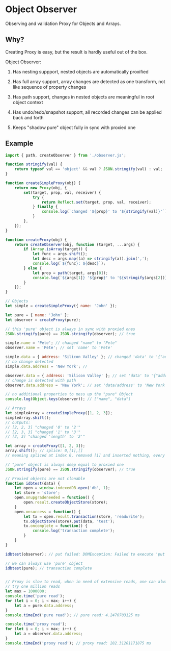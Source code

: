 <div>
	<style>pre {tab-size: 4;}</style>
</div>  


# Object Observer

Observing and validation Proxy for Objects and Arrays.

## Why?

Creating Proxy is easy, but the result is hardly useful out of the box.


Object Observer:

1) Has nesting suppport, nested objects are automatically proxified

2) Has full array support, array changes are detected as one transform, not like sequence of property changes

3) Has path support, changes in nested objects are meaningful in root object context

4) Has undo/redo/snapshot support, all recorded changes can be applied back and forth

5) Keeps "shadow pure" object fully in sync with proxied one


## Example

```js
import { path, createObserver } from './observer.js';

function stringify(val) {
	return typeof val == 'object' && val ? JSON.stringify(val) : val;
}

function createSimpleProxy(obj) {
	return new Proxy(obj, {
		set(target, prop, val, receiver) {
			try {
				return Reflect.set(target, prop, val, receiver);
			} finally {
				console.log(`changed '${prop}' to '${stringify(val)}'`);
			}
		},
	});
}

function createProxy(obj) {
	return createObserver(obj, function (target, ...args) {
		if (Array.isArray(target)) {
			let func = args.shift();
			let desc = args.map((a) => stringify(a)).join(',');
			console.log(`${func}: ${desc}`);
		} else {
			let prop = path(target, args[0]);
			console.log(`${args[1]} '${prop}' to '${stringify(args[2])}'`);
		}
	});
}

// Objects
let simple = createSimpleProxy({ name: 'John' });

let pure = { name: 'John' };
let observer = createProxy(pure);

// this 'pure' object is always in sync with proxied ones
JSON.stringify(pure) == JSON.stringify(observer); // true

simple.name = 'Pete'; // changed "name" to "Pete"
observer.name = 'Pete'; // set 'name' to 'Pete'

simple.data = { address: 'Silicon Valley' }; // changed 'data' to '{"address":"Silicon Valley"}'
// no change detected
simple.data.address = 'New York'; //

observer.data = { address: 'Silicon Valley' }; // set 'data' to '{"address":"Silicon Valley"}'
// change is detected with path
observer.data.address = 'New York'; // set 'data/address' to 'New York'

// no additional properties to mess up the "pure" Object
console.log(Object.keys(observer)); // ["name", "data"]

// Arrays
let simpleArray = createSimpleProxy([1, 2, 3]);
simpleArray.shift();
// outputs:
// [2, 2, 3] "changed '0' to '2'"
// [2, 3, 3] "changed '1' to '3'"
// [2, 3] "changed 'length' to '2'"

let array = createProxy([1, 2, 3]);
array.shift(); // splice: 0,[1],[]
// meaning spliced at index 0, removed [1] and inserted nothing, every array mutation description has specific arguments

// "pure" object is always deep equal to proxied one
JSON.stringify(pure) == JSON.stringify(observer); // true

// Proxied objects are not clonable
function idbtest(data) {
	let open = window.indexedDB.open('db', 1);
	let store = 'store';
	open.onupgradeneeded = function() {
		open.result.createObjectStore(store);
	}
	open.onsuccess = function() {
		let tx = open.result.transaction(store, 'readwrite');
		tx.objectStore(store).put(data, 'test');
		tx.oncomplete = function() {
			console.log('transaction complete');
		}
	}	
}

idbtest(observer); // put failed: DOMException: Failed to execute 'put' on 'IDBObjectStore': #<Object> could not be cloned.

// we can always use 'pure' object
idbtest(pure); // transaction complete


// Proxy is slow to read, when in need of extensive reads, one can always safely read from 'pure' object
// try one million reads
let max = 1000000;
console.time('pure read');
for (let i = 0; i < max; i++) {
	let a = pure.data.address;
}
console.timeEnd('pure read'); // pure read: 4.2470703125 ms

console.time('proxy read');
for (let i = 0; i < max; i++) {
	let a = observer.data.address;
}
console.timeEnd('proxy read'); // proxy read: 282.31201171875 ms
```